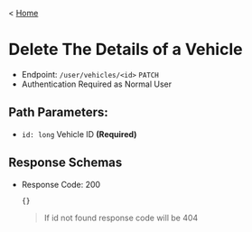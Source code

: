 < [Home](../../../BackendAPIs.md)
# Delete The Details of a Vehicle
- Endpoint: `/user/vehicles/<id>` `PATCH`
- Authentication Required as Normal User
## Path Parameters:
- `id: long` Vehicle ID **(Required)**

## Response Schemas
- Response Code: 200
    ```
    {}
    ```
    > If id not found response code will be 404